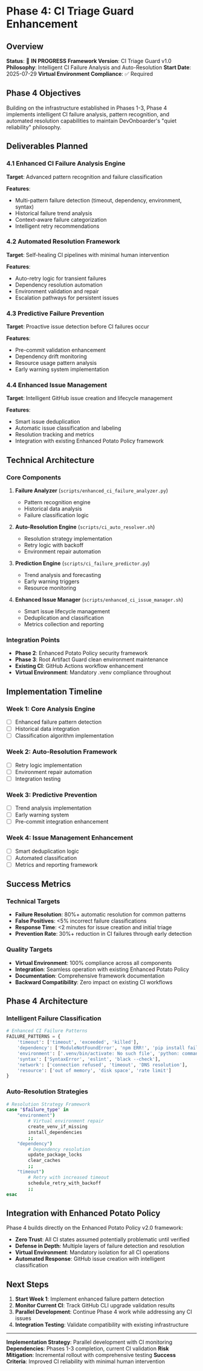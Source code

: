 # Phase 4: CI Triage Guard Enhancement

## Overview

**Status**: 🚧 **IN PROGRESS**
**Framework Version**: CI Triage Guard v1.0
**Philosophy**: Intelligent CI Failure Analysis and Auto-Resolution
**Start Date**: 2025-07-29
**Virtual Environment Compliance**: ✅ Required

## Phase 4 Objectives

Building on the infrastructure established in Phases 1-3, Phase 4 implements intelligent CI failure analysis, pattern recognition, and automated resolution capabilities to maintain DevOnboarder's "quiet reliability" philosophy.

## Deliverables Planned

### 4.1 Enhanced CI Failure Analysis Engine

**Target**: Advanced pattern recognition and failure classification

**Features**:

- Multi-pattern failure detection (timeout, dependency, environment, syntax)
- Historical failure trend analysis
- Context-aware failure categorization
- Intelligent retry recommendations

### 4.2 Automated Resolution Framework

**Target**: Self-healing CI pipelines with minimal human intervention

**Features**:

- Auto-retry logic for transient failures
- Dependency resolution automation
- Environment validation and repair
- Escalation pathways for persistent issues

### 4.3 Predictive Failure Prevention

**Target**: Proactive issue detection before CI failures occur

**Features**:

- Pre-commit validation enhancement
- Dependency drift monitoring
- Resource usage pattern analysis
- Early warning system implementation

### 4.4 Enhanced Issue Management

**Target**: Intelligent GitHub issue creation and lifecycle management

**Features**:

- Smart issue deduplication
- Automatic issue classification and labeling
- Resolution tracking and metrics
- Integration with existing Enhanced Potato Policy framework

## Technical Architecture

### Core Components

1. **Failure Analyzer** (`scripts/enhanced_ci_failure_analyzer.py`)
   - Pattern recognition engine
   - Historical data analysis
   - Failure classification logic

2. **Auto-Resolution Engine** (`scripts/ci_auto_resolver.sh`)
   - Resolution strategy implementation
   - Retry logic with backoff
   - Environment repair automation

3. **Prediction Engine** (`scripts/ci_failure_predictor.py`)
   - Trend analysis and forecasting
   - Early warning triggers
   - Resource monitoring

4. **Enhanced Issue Manager** (`scripts/enhanced_ci_issue_manager.sh`)
   - Smart issue lifecycle management
   - Deduplication and classification
   - Metrics collection and reporting

### Integration Points

- **Phase 2**: Enhanced Potato Policy security framework
- **Phase 3**: Root Artifact Guard clean environment maintenance
- **Existing CI**: GitHub Actions workflow enhancement
- **Virtual Environment**: Mandatory .venv compliance throughout

## Implementation Timeline

### Week 1: Core Analysis Engine

- [ ] Enhanced failure pattern detection
- [ ] Historical data integration
- [ ] Classification algorithm implementation

### Week 2: Auto-Resolution Framework

- [ ] Retry logic implementation
- [ ] Environment repair automation
- [ ] Integration testing

### Week 3: Predictive Prevention

- [ ] Trend analysis implementation
- [ ] Early warning system
- [ ] Pre-commit integration enhancement

### Week 4: Issue Management Enhancement

- [ ] Smart deduplication logic
- [ ] Automated classification
- [ ] Metrics and reporting framework

## Success Metrics

### Technical Targets

- **Failure Resolution**: 80%+ automatic resolution for common patterns
- **False Positives**: <5% incorrect failure classifications
- **Response Time**: <2 minutes for issue creation and initial triage
- **Prevention Rate**: 30%+ reduction in CI failures through early detection

### Quality Targets

- **Virtual Environment**: 100% compliance across all components
- **Integration**: Seamless operation with existing Enhanced Potato Policy
- **Documentation**: Comprehensive framework documentation
- **Backward Compatibility**: Zero impact on existing CI workflows

## Phase 4 Architecture

### Intelligent Failure Classification

```python
# Enhanced CI Failure Patterns
FAILURE_PATTERNS = {
    'timeout': ['timeout', 'exceeded', 'killed'],
    'dependency': ['ModuleNotFoundError', 'npm ERR!', 'pip install failed'],
    'environment': ['.venv/bin/activate: No such file', 'python: command not found'],
    'syntax': ['SyntaxError', 'eslint', 'black --check'],
    'network': ['connection refused', 'timeout', 'DNS resolution'],
    'resource': ['out of memory', 'disk space', 'rate limit']
}
```

### Auto-Resolution Strategies

```bash
# Resolution Strategy Framework
case "$failure_type" in
    "environment")
        # Virtual environment repair
        create_venv_if_missing
        install_dependencies
        ;;
    "dependency")
        # Dependency resolution
        update_package_locks
        clear_caches
        ;;
    "timeout")
        # Retry with increased timeout
        schedule_retry_with_backoff
        ;;
esac
```

## Integration with Enhanced Potato Policy

Phase 4 builds directly on the Enhanced Potato Policy v2.0 framework:

- **Zero Trust**: All CI states assumed potentially problematic until verified
- **Defense in Depth**: Multiple layers of failure detection and resolution
- **Virtual Environment**: Mandatory isolation for all CI operations
- **Automated Response**: GitHub issue creation with intelligent classification

## Next Steps

1. **Start Week 1**: Implement enhanced failure pattern detection
2. **Monitor Current CI**: Track GitHub CLI upgrade validation results
3. **Parallel Development**: Continue Phase 4 work while addressing any CI issues
4. **Integration Testing**: Validate compatibility with existing infrastructure

---

**Implementation Strategy**: Parallel development with CI monitoring
**Dependencies**: Phases 1-3 completion, current CI validation
**Risk Mitigation**: Incremental rollout with comprehensive testing
**Success Criteria**: Improved CI reliability with minimal human intervention
